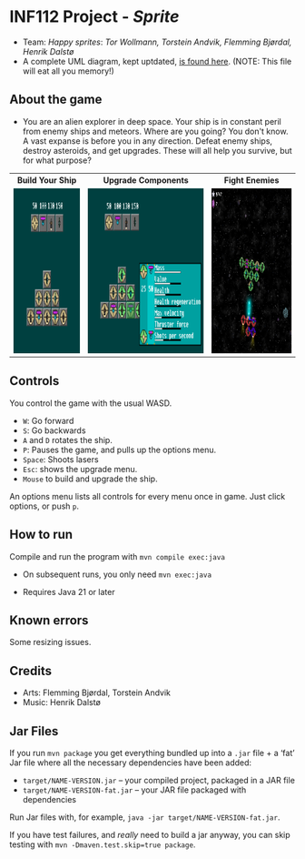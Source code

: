 # INF112 Project - *Sprite*

* Team: *Happy sprites*: *Tor Wollmann, Torstein Andvik, Flemming Bjørdal, Henrik
  Dalstø*
* A complete UML diagram, kept uptdated, [is found here](./doc/umlDiagram.png). (NOTE: This file
  will eat all you memory!)

## About the game

* You are an alien explorer in deep space. Your ship is in constant peril from enemy ships and
  meteors. Where are you going? You don't know. A vast expanse is before you in any direction.
  Defeat enemy ships, destroy asteroids, and get upgrades. These will all help you survive, but for
  what purpose?


<table>
  <tr>
    <th>Build Your Ship</th>
    <th>Upgrade Components</th>
    <th>Fight Enemies</th>
  </tr>
  <tr>
    <td><img src="images/BuildShip.png" alt="BuildShip" height="290"/></td>
    <td><img src="images/UpgradeShip.png" alt="UpgradeShip" height="290"/></td>
    <td><img src="images/FightEnemies.png" alt="FightEnemies" height="290"/></td>
  </tr>
</table>

## Controls

You control the game with the usual WASD.

- `W`: Go forward
- `S`: Go backwards
- `A` and `D` rotates the ship.
- `P`: Pauses the game, and pulls up the options menu.
- `Space`: Shoots lasers
- `Esc`: shows the upgrade menu.
- `Mouse` to build and upgrade the ship.

An options menu lists all controls for every menu once in game. Just click options, or push `p`.

## How to run

Compile and run the program with `mvn compile exec:java`

* On subsequent runs, you only need `mvn exec:java`

* Requires Java 21 or later

## Known errors

Some resizing issues.

## Credits

- Arts: Flemming Bjørdal, Torstein Andvik
- Music: Henrik Dalstø

## Jar Files

If you run `mvn package` you get everything bundled up into a `.jar` file + a ‘fat’ Jar file where
all the necessary dependencies have been added:

* `target/NAME-VERSION.jar` – your compiled project, packaged in a JAR file
* `target/NAME-VERSION-fat.jar` – your JAR file packaged with dependencies

Run Jar files with, for example, `java -jar target/NAME-VERSION-fat.jar`.

If you have test failures, and *really* need to build a jar anyway, you can skip testing with
`mvn -Dmaven.test.skip=true package`.
